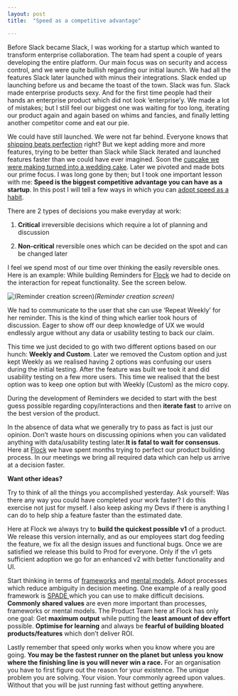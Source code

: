 ```yaml
---
layout: post
title:  "Speed as a competitive advantage"

---
```



Before Slack became Slack, I was working for a startup which wanted to transform enterprise collaboration. The team had spent a couple of years developing the entire platform. Our main focus was on security and access control, and we were quite bullish regarding our initial launch. We had all the features Slack later launched with minus their integrations. Slack ended up launching before us and became the toast of the town. Slack was fun. Slack made enterprise products sexy. And for the first time people had their hands an enterprise product which did not look ‘enterprise’y. We made a lot of mistakes; but I still feel our biggest one was waiting for too long, iterating our product again and again based on whims and fancies, and finally letting another competitor come and eat our pie.

We could have still launched. We were not far behind. Everyone knows that [shipping beats perfection](http://bjk5.com/post/60760280107/shipping-beats-perfection-explained) right? But we kept adding more and more features, trying to be better than Slack while Slack iterated and launched features faster than we could have ever imagined. Soon the [cupcake we were making turned into a wedding cake](https://blog.intercom.com/when-a-cupcake-becomes-a-wedding-cake/). Later we pivoted and made bots our prime focus. I was long gone by then; but I took one important lesson with me: **Speed is the biggest competitive advantage you can have as a startup**. In this post I will tell a few ways in which you can [adopt speed as a habit](http://firstround.com/review/speed-as-a-habit/).

There are 2 types of decisions you make everyday at work:

1. **Critical** irreversible decisions which require a lot of planning and discussion

2. **Non-critical** reversible ones which can be decided on the spot and can be changed later

I feel we spend most of our time over thinking the easily reversible ones. Here is an example: While building Reminders for [Flock](https://flock.com/in/) we had to decide on the interaction for repeat functionality. See the screen below.

![(Reminder creation screen)](https://cdn-images-1.medium.com/max/2000/0*eIAlAVlQSddzW-HZ.png)*(Reminder creation screen)*

We had to communicate to the user that she can use ‘Repeat Weekly’ for her reminder. This is the kind of thing which earlier took hours of discussion. Eager to show off our deep knowledge of UX we would endlessly argue without any data or usability testing to back our claim.

This time we just decided to go with two different options based on our hunch: **Weekly and Custom**. Later we removed the Custom option and just kept Weekly as we realised having 2 options was confusing our users during the initial testing. After the feature was built we took it and did usability testing on a few more users. This time we realised that the best option was to keep one option but with Weekly (Custom) as the micro copy.

During the development of Reminders we decided to start with the best guess possible regarding copy/interactions and then **iterate fast** to arrive on the best version of the product.

In the absence of data what we generally try to pass as fact is just our opinion. Don’t waste hours on discussing opinions when you can validated anything with data/usability testing later.**It is fatal to wait for consensus**. Here at [Flock](https://flock.com/in/) we have spent months trying to perfect our product building process. In our meetings we bring all required data which can help us arrive at a decision faster.

**Want other ideas?**

Try to think of all the things you accomplished yesterday. Ask yourself: Was there any way you could have completed your work faster? I do this exercise not just for myself. I also keep asking my Devs if there is anything I can do to help ship a feature faster than the estimated date.

Here at Flock we always try to **build the quickest possible v1** of a product. We release this version internally, and as our employees start dog feeding the feature, we fix all the design issues and functional bugs. Once we are satisfied we release this build to Prod for everyone. Only if the v1 gets sufficient adoption we go for an enhanced v2 with better functionality and UI.

Start thinking in terms of [frameworks](http://firstround.com/review/the-management-framework-that-propelled-LinkedIn-to-a-20-billion-company/) and [mental models](https://producthabits.com/5-mental-models-help-product-managers-acquire-retain-users/). Adopt processes which reduce ambiguity in decision meeting. One example of a really good framework is [SPADE ](http://firstround.com/review/square-defangs-difficult-decisions-with-this-system-heres-how/)which you can use to make difficult decisions. **Commonly shared values** are even more important than processes, frameworks or mental models. The Product Team here at Flock has only one goal: Get **maximum output** while putting the **least amount of dev effort** possible. **Optimise for learning** and always be **fearful of building bloated products/features** which don’t deliver ROI.

Lastly remember that speed only works when you know where you are going. **You may be the fastest runner on the planet but unless you know where the finishing line is you will never win a race.** For an organisation you have to first figure out the reason for your existence. The unique problem you are solving. Your vision. Your commonly agreed upon values. Without that you will be just running fast without getting anywhere.
